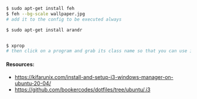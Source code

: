```sh
$ sudo apt-get install feh
$ feh --bg-scale wallpaper.jpg
# add it to the config to be executed always

$ sudo apt-get install arandr


$ xprop
# then click on a program and grab its class name so that you can use it in your config
```

#### Resources:
* https://kifarunix.com/install-and-setup-i3-windows-manager-on-ubuntu-20-04/
* https://github.com/bookercodes/dotfiles/tree/ubuntu/.i3
